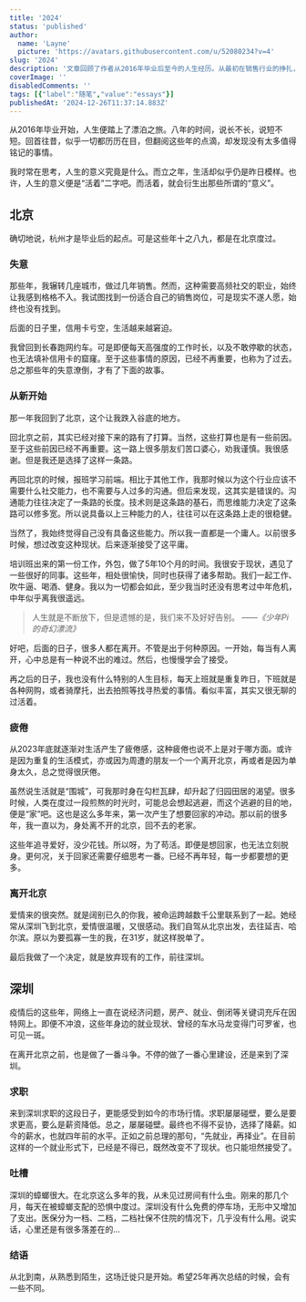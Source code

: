 ```yaml
---
title: '2024'
status: 'published'
author:
  name: 'Layne'
  picture: 'https://avatars.githubusercontent.com/u/52080234?v=4'
slug: '2024'
description: '文章回顾了作者从2016年毕业后至今的人生经历。从最初在销售行业的挣扎，到因经济压力回到北京转型为前端开发，再到因爱情迁居深圳，作者经历了从迷茫到适应的成长过程。文章不仅记录了职业转型的挑战、生活中的疲倦与遗憾，也展现了爱情带来的改变与新生活中的落差。最终，作者以平和的心态接受现状，对未来充满希望。'
coverImage: ''
disabledComments: ''
tags: [{"label":"随笔","value":"essays"}]
publishedAt: '2024-12-26T11:37:14.883Z'
---
```


从2016年毕业开始，人生便踏上了漂泊之旅。八年的时间，说长不长，说短不短。回首往昔，似乎一切都历历在目，但翻阅这些年的点滴，却发现没有太多值得铭记的事情。

我时常在思考，人生的意义究竟是什么。而立之年，生活却似乎仍是昨日模样。也许，人生的意义便是“活着”二字吧。而活着，就会衍生出那些所谓的“意义”。

## 北京

确切地说，杭州才是毕业后的起点。可是这些年十之八九，都是在北京度过。

### 失意

那些年，我辗转几座城市，做过几年销售。然而，这种需要高频社交的职业，始终让我感到格格不入。我试图找到一份适合自己的销售岗位，可是现实不遂人愿，始终也没有找到。

后面的日子里，信用卡亏空，生活越来越窘迫。

我曾回到长春跑网约车。可是即便每天高强度的工作时长，以及不敢停歇的状态，也无法填补信用卡的窟窿。至于这些事情的原因，已经不再重要，也称为了过去。总之那些年的失意潦倒，才有了下面的故事。

### 从新开始

那一年我回到了北京，这个让我跌入谷底的地方。

回北京之前，其实已经对接下来的路有了打算。当然，这些打算也是有一些前因。至于这些前因已经不再重要。这一路上很多朋友们苦口婆心，劝我谨慎。我很感谢。但是我还是选择了这样一条路。

再回北京的时候，报班学习前端。相比于其他工作，我那时候以为这个行业应该不需要什么社交能力，也不需要与人过多的沟通。但后来发现，这其实是错误的。沟通能力往往决定了一条路的长度。技术则是这条路的基石，而思维能力决定了这条路可以修多宽。所以说具备以上三种能力的人，往往可以在这条路上走的很稳健。

当然了，我始终觉得自己没有具备这些能力。所以我一直都是一个庸人。以前很多时候，想过改变这种现状。后来逐渐接受了这平庸。

培训班出来的第一份工作，外包，做了5年10个月的时间。我很安于现状，遇见了一些很好的同事。这些年，相处很愉快，同时也获得了诸多帮助。我们一起工作、吹牛逼、喝酒、健身。我以为一切都会如此，至少我当时还没有思考过中年危机，中年似乎离我很遥远。

> 人生就是不断放下，但是遗憾的是，我们来不及好好告别。 *——《少年Pi的奇幻漂流》*

好吧，后面的日子，很多人都在离开。不管是出于何种原因。一开始，每当有人离开，心中总是有一种说不出的难过。然后，也慢慢学会了接受。

再之后的日子，我也没有什么特别的人生目标，每天上班就是重复昨日，下班就是各种网购，或者骑摩托，出去拍照等找寻热爱的事情。看似丰富，其实又很无聊的过活着。

### 疲倦

从2023年底就逐渐对生活产生了疲倦感，这种疲倦也说不上是对于哪方面。或许是因为重复的生活模式，亦或因为周遭的朋友一个一个离开北京，再或者是因为单身太久，总之觉得很厌倦。

虽然说生活就是“围城”，可我那时身在勾栏瓦肆，却升起了归园田居的渴望。很多时候，人类在度过一段煎熬的时光时，可能总会想起逃避，而这个逃避的目的地，便是“家”吧。这也是这么多年来，第一次产生了想要回家的冲动。那以前的很多年，我一直以为，身处离不开的北京，回不去的老家。

这些年追寻爱好，没少花钱。所以呀，为了苟活。即便是想回家，也无法立刻脱身。更何况，关于回家还需要仔细思考一番。已经不再年轻，每一步都要想的更多。

### 离开北京

爱情来的很突然。就是阔别已久的你我，被命运跨越数千公里联系到了一起。她经常从深圳飞到北京，爱情很温暖，又很感动。我们自驾从北京出发，去往延吉、哈尔滨。原以为要孤寡一生的我，在31岁，就这样脱单了。

最后我做了一个决定，就是放弃现有的工作，前往深圳。

## 深圳

疫情后的这些年，网络上一直在说经济问题，房产、就业、倒闭等关键词充斥在因特网上。即便不冲浪，这些年身边的就业现状、曾经的车水马龙变得门可罗雀，也可见一斑。

在离开北京之前，也是做了一番斗争。不停的做了一番心里建设，还是来到了深圳。

### 求职

来到深圳求职的这段日子，更能感受到如今的市场行情。求职屡屡碰壁，要么是要求更高，要么是薪资降低。总之，屡屡碰壁。最终也不得不妥协，选择了降薪。如今的薪水，也就四年前的水平。正如之前总理的那句，“先就业，再择业”。在目前这样的一个就业形式下，已经是不得已，既然改变不了现状。也只能坦然接受了。

### 吐槽

深圳的蟑螂很大。在北京这么多年的我，从未见过房间有什么虫。刚来的那几个月，每天在被蟑螂支配的恐惧中度过。深圳没有什么免费的停车场，无形中又增加了支出。医保分为一档、二档，二档社保不住院的情况下，几乎没有什么用。说实话，心里还是有很多落差在的...

### 结语

从北到南，从熟悉到陌生，这场迁徙只是开始。希望25年再次总结的时候，会有一些不同。